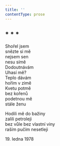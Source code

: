```yaml
---
title: ''
contentType: prose
---
```


## \* \* \*

Shořel jsem  
snězte si mě  
nejsem sen  
nesu símě  
Dodoutnávám  
Uhasí mě?  
Teplo dávám  
hořím v zimě  
Kvetu potmě  
bez kořenů  
podetnou mě  
stále ženu

Hodili mě do bažiny  
zalili petroleji  
bez vůle bez vlastní viny  
raším pučím nesetleji

19\. ledna 1978
